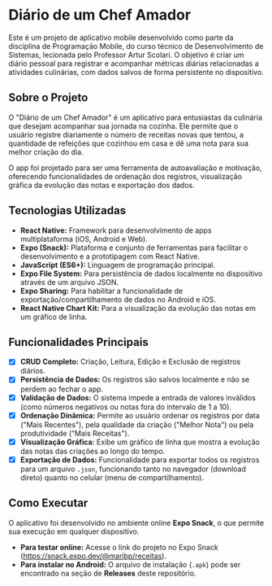 # Diário de um Chef Amador 

Este é um projeto de aplicativo mobile desenvolvido como parte da disciplina de Programação Mobile, do curso técnico de Desenvolvimento de Sistemas, lecionada pelo Professor Artur Scolari. O objetivo é criar um diário pessoal para registrar e acompanhar métricas diárias relacionadas a atividades culinárias, com dados salvos de forma persistente no dispositivo.

## Sobre o Projeto 

O "Diário de um Chef Amador" é um aplicativo para entusiastas da culinária que desejam acompanhar sua jornada na cozinha. Ele permite que o usuário registre diariamente o número de receitas novas que tentou, a quantidade de refeições que cozinhou em casa e dê uma nota para sua melhor criação do dia.

O app foi projetado para ser uma ferramenta de autoavaliação e motivação, oferecendo funcionalidades de ordenação dos registros, visualização gráfica da evolução das notas e exportação dos dados.

## Tecnologias Utilizadas 

*   **React Native:** Framework para desenvolvimento de apps multiplataforma (iOS, Android e Web).
*   **Expo (Snack):** Plataforma e conjunto de ferramentas para facilitar o desenvolvimento e a prototipagem com React Native.
*   **JavaScript (ES6+):** Linguagem de programação principal.
*   **Expo File System:** Para persistência de dados localmente no dispositivo através de um arquivo JSON.
*   **Expo Sharing:** Para habilitar a funcionalidade de exportação/compartilhamento de dados no Android e iOS.
*   **React Native Chart Kit:** Para a visualização da evolução das notas em um gráfico de linha.

## Funcionalidades Principais 

- [x] **CRUD Completo:** Criação, Leitura, Edição e Exclusão de registros diários.
- [x] **Persistência de Dados:** Os registros são salvos localmente e não se perdem ao fechar o app.
- [x] **Validação de Dados:** O sistema impede a entrada de valores inválidos (como números negativos ou notas fora do intervalo de 1 a 10).
- [x] **Ordenação Dinâmica:** Permite ao usuário ordenar os registros por data ("Mais Recentes"), pela qualidade da criação ("Melhor Nota") ou pela produtividade ("Mais Receitas").
- [x] **Visualização Gráfica:** Exibe um gráfico de linha que mostra a evolução das notas das criações ao longo do tempo.
- [x] **Exportação de Dados:** Funcionalidade para exportar todos os registros para um arquivo `.json`, funcionando tanto no navegador (download direto) quanto no celular (menu de compartilhamento).

## Como Executar

O aplicativo foi desenvolvido no ambiente online **Expo Snack**, o que permite sua execução em qualquer dispositivo.

*   **Para testar online:** Acesse o link do projeto no Expo Snack (https://snack.expo.dev/@maribp/receitas).
*   **Para instalar no Android:** O arquivo de instalação (`.apk`) pode ser encontrado na seção de **Releases** deste repositório.

